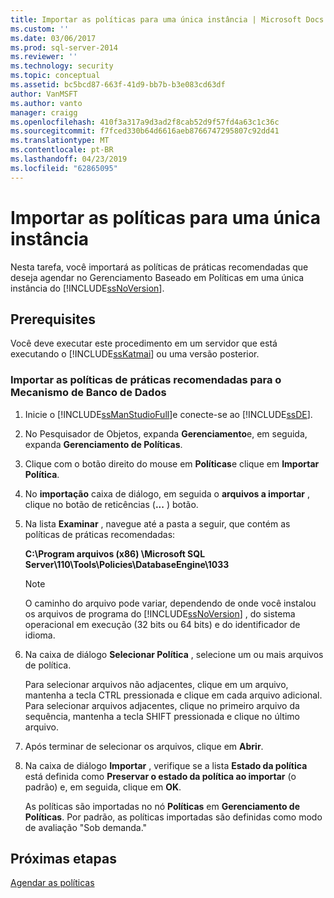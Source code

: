 ```yaml
---
title: Importar as políticas para uma única instância | Microsoft Docs
ms.custom: ''
ms.date: 03/06/2017
ms.prod: sql-server-2014
ms.reviewer: ''
ms.technology: security
ms.topic: conceptual
ms.assetid: bc5bcd87-663f-41d9-bb7b-b3e083cd63df
author: VanMSFT
ms.author: vanto
manager: craigg
ms.openlocfilehash: 410f3a317a9d3ad2f8cab52d9f57fd4a63c1c36c
ms.sourcegitcommit: f7fced330b64d6616aeb8766747295807c92dd41
ms.translationtype: MT
ms.contentlocale: pt-BR
ms.lasthandoff: 04/23/2019
ms.locfileid: "62865095"
---
```

# <a name="import-the-policies-to-a-single-instance"></a>Importar as políticas para uma única instância
  Nesta tarefa, você importará as políticas de práticas recomendadas que deseja agendar no Gerenciamento Baseado em Políticas em uma única instância do [!INCLUDE[ssNoVersion](../includes/ssnoversion-md.md)].  
  
## <a name="prerequisites"></a>Prerequisites  
 Você deve executar este procedimento em um servidor que está executando o [!INCLUDE[ssKatmai](../includes/sskatmai-md.md)] ou uma versão posterior.  
  
### <a name="import-the-best-practices-policies-for-the-database-engine"></a>Importar as políticas de práticas recomendadas para o Mecanismo de Banco de Dados  
  
1.  Inicie o [!INCLUDE[ssManStudioFull](../includes/ssmanstudiofull-md.md)]e conecte-se ao [!INCLUDE[ssDE](../includes/ssde-md.md)].  
  
2.  No Pesquisador de Objetos, expanda **Gerenciamento**e, em seguida, expanda **Gerenciamento de Políticas**.  
  
3.  Clique com o botão direito do mouse em **Políticas**e clique em **Importar Política**.  
  
4.  No **importação** caixa de diálogo, em seguida o **arquivos a importar** , clique no botão de reticências (**...** ) botão.  
  
5.  Na lista **Examinar** , navegue até a pasta a seguir, que contém as políticas de práticas recomendadas:  
  
     **C:\Program arquivos (x86) \Microsoft SQL Server\110\Tools\Policies\DatabaseEngine\1033**  
  
    > [!NOTE]  
    >  O caminho do arquivo pode variar, dependendo de onde você instalou os arquivos de programa do [!INCLUDE[ssNoVersion](../includes/ssnoversion-md.md)] , do sistema operacional em execução (32 bits ou 64 bits) e do identificador de idioma.  
  
6.  Na caixa de diálogo **Selecionar Política** , selecione um ou mais arquivos de política.  
  
     Para selecionar arquivos não adjacentes, clique em um arquivo, mantenha a tecla CTRL pressionada e clique em cada arquivo adicional. Para selecionar arquivos adjacentes, clique no primeiro arquivo da sequência, mantenha a tecla SHIFT pressionada e clique no último arquivo.  
  
7.  Após terminar de selecionar os arquivos, clique em **Abrir**.  
  
8.  Na caixa de diálogo **Importar** , verifique se a lista **Estado da política** está definida como **Preservar o estado da política ao importar** (o padrão) e, em seguida, clique em **OK**.  
  
     As políticas são importadas no nó **Políticas** em **Gerenciamento de Políticas**. Por padrão, as políticas importadas são definidas como modo de avaliação "Sob demanda."  
  
## <a name="next-steps"></a>Próximas etapas  
 [Agendar as políticas](../../2014/tutorials/schedule-the-policies.md)  
  
  
